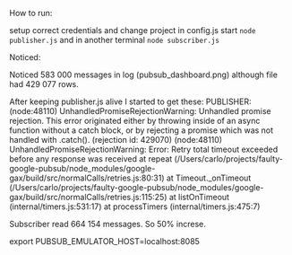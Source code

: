 How to run:

setup correct credentials and change project in config.js start `node publisher.js` and in another terminal `node subscriber.js`

Noticed:

Noticed 583 000 messages in log (pubsub_dashboard.png) although file had 429 077 rows.

After keeping publisher.js alive I started to get these:
PUBLISHER:
(node:48110) UnhandledPromiseRejectionWarning: Unhandled promise rejection. This error originated either by throwing inside of an async function without a catch block, or by rejecting a promise which was not handled with .catch(). (rejection id: 429070)
(node:48110) UnhandledPromiseRejectionWarning: Error: Retry total timeout exceeded before any response was received
at repeat (/Users/carlo/projects/faulty-google-pubsub/node_modules/google-gax/build/src/normalCalls/retries.js:80:31)
at Timeout.\_onTimeout (/Users/carlo/projects/faulty-google-pubsub/node_modules/google-gax/build/src/normalCalls/retries.js:115:25)
at listOnTimeout (internal/timers.js:531:17)
at processTimers (internal/timers.js:475:7)

Subscriber read 664 154 messages. So 50% increse.

export PUBSUB_EMULATOR_HOST=localhost:8085
